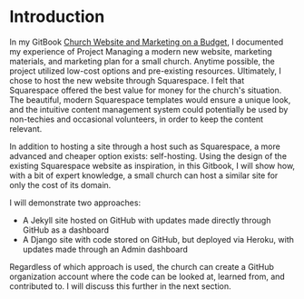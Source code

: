 # Introduction

In my GitBook [Church Website and Marketing on a Budget](http://katherinemichel.gitbooks.io/church-website-and-marketing-on-a-budget/details), I documented my experience of Project Managing a modern new website, marketing materials, and marketing plan for a small church. Anytime possible, the project utilized low-cost options and pre-existing resources. Ultimately, I chose to host the new website through Squarespace. I felt that Squarespace offered the best value for money for the church's situation. The beautiful, modern Squarespace templates would ensure a unique look, and the intuitive content management system could potentially be used by non-techies and occasional volunteers, in order to keep the content relevant.

In addition to hosting a site through a host such as Squarespace, a more advanced and cheaper option exists: self-hosting. Using the design of the existing Squarespace website as inspiration, in this Gitbook, I will show how, with a bit of expert knowledge, a small church can host a similar site for only the cost of its domain. 

I will demonstrate two approaches:
* A Jekyll site hosted on GitHub with updates made directly through GitHub as a dashboard
* A Django site with code stored on GitHub, but deployed via Heroku, with updates made through an Admin dashboard

Regardless of which approach is used, the church can create a GitHub organization account where the code can be looked at, learned from, and contributed to. I will discuss this further in the next section. 








